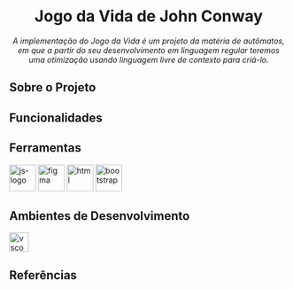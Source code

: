 <h1 align="center" > Jogo da Vida de John Conway </h1>
<p align="center" ><i> A implementação do Jogo da Vida é um projeto da matéria de autômatos, em que a partir do seu desenvolvimento em linguagem regular teremos uma otimização usando linguagem livre de contexto para criá-lo.</i></p>

<h2> Sobre o Projeto </h2>

<h2> Funcionalidades </h2>

<h2> Ferramentas </h2>
<p display="inline-block">
  <img width="48" src="https://logospng.org/download/javascript/logo-javascript-icon-1024.png" alt="js-logo"/>
  <img width="48" src="https://www.vectorlogo.zone/logos/figma/figma-icon.svg" alt="figma"/>
  <img width="48" src="https://upload.wikimedia.org/wikipedia/commons/thumb/6/61/HTML5_logo_and_wordmark.svg/512px-HTML5_logo_and_wordmark.svg.png" alt="html"/>
  <img width="48" src="https://cdn.freebiesupply.com/logos/large/2x/bootstrap-4-logo-png-transparent.png" alt="bootstrap"/>
</p>

<h2> Ambientes de Desenvolvimento </h2>
<img width="35" src="https://upload.wikimedia.org/wikipedia/commons/thumb/9/9a/Visual_Studio_Code_1.35_icon.svg/2048px-Visual_Studio_Code_1.35_icon.svg.png" alt="vscode-logo"/>

<h2> Referências </h2>
